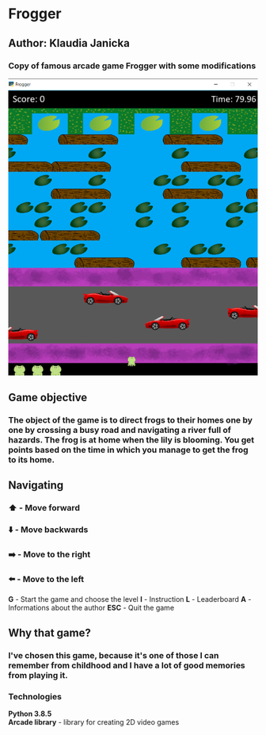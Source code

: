 # Frogger
## Author: Klaudia Janicka

### Copy of famous arcade game Frogger with some modifications
![Game screen example](/zdjeciadogry/example.png)


## Game objective

### The object of the game is to direct frogs to their homes one by one by crossing a busy road and navigating a river full of hazards. The frog is at home when the lily is blooming. You get points based on the time in which you manage to get the frog to its home.

## Navigating

### :arrow_up: - Move forward   
### :arrow_down: - Move backwards  
### :arrow_right: - Move to the right    
### :arrow_left: - Move to the left
**G** - Start the game and choose the level
**I** - Instruction
**L** - Leaderboard
**A** - Informations about the author
**ESC** - Quit the game

## Why that game? 

 ### I've chosen this game, because it's one of those I can remember from childhood and I have a lot of good memories from playing it.


### Technologies
**Python 3.8.5**  
**Arcade library** - library for creating 2D video games
